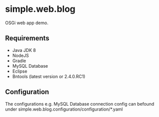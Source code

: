 # simple.web.blog

OSGi web app demo.

## Requirements

 * Java JDK 8
 * NodeJS
 * Gradle
 * MySQL Database
 * Eclipse
 * Bntools (latest version or 2.4.0.RC1)

## Configuration

The configurations e.g. MySQL Database connection config can befound under
simple.web.blog.configuration/configuration/*.yaml

